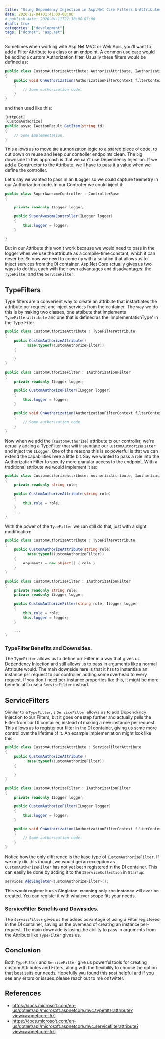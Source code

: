 ```yaml
---
title: "Using Dependency Injection in Asp.Net Core Filters & Attributes"
date: 2020-12-04T01:41:00-08:00
# publish-date: 2020-04-11T22:30:00-07:00
draft: true
categories: ["development"]
tags: ["dotnet", "asp.net"]
---
```


Sometimes when working with Asp.Net MVC or Web Apis, you'll want to add a Filter Attribute to a class or an endpoint. A common use case would be adding a custom Authorization filter. Usually these filters would be defined as:

```cs
public class CustomAuthorizeAttribute: AuthorizeAttribute, IAuthorizationFilter
{
    public void OnAuthorization(AuthorizationFilterContext filterContext)
    {
        // Some authorization code.
    }
}
```

and then used like this:

```cs
[HttpGet]
[CustomAuthorize]
public async IActionResult GetItem(string id)
{
    // Some implementation.
}
```

This allows us to move the authorization logic to a shared piece of code, to cut down on reuse and keep our controller endpoints clean. The big downside to this approach is that we can't use Dependency Injection. If we add a Constructor to the Attribute, we'll have to pass it a value when we define the controller. 

Let's say we wanted to pass in an ILogger so we could capture telemetry in our Authorization code. In our Controller we could inject it:

```cs
public class SuperAwesomeController : ControllerBase
{

    private readonly ILogger logger;

    public SuperAwesomeController(ILogger logger)
    {
        this.logger = logger;
    }

}
```

But in our Attribute this won't work because we would need to pass in the logger when we use the attribute as a compile-time constant, which it can never be.  So now we need to come up with a solution that allows us to inject services from the DI container. Asp.Net Core actually gives us two ways to do this, each with their own advantages and disadvantages: the `TypeFilter` and the `ServiceFilter`.

## TypeFilters

Type filters are a convenient way to create an attribute that instantiates the attribute per request and inject services from the container. The way we do this is by making two classes, one attribute that implements `TypeFilterAttribute` and one that is defined as the `ImplementationType' in the Type Filter.

```cs
public class CustomAuthorizeAttribute : TypeFilterAttribute
{
    public CustomAuthorizeAttribute()
        : base(typeof(CustomAuthorizeFilter))
    {
        
    }
}

public class CustomAuthorizeFilter : IAuthorizationFilter
{
    private readonly ILogger logger;

    public CustomAuthorizeFilter(ILogger logger)
    {
        this.logger = logger;
    }

    public void OnAuthorization(AuthorizationFilterContext filterContext)
    {
        // Some authorization code.
    }
}
```

Now when we add the `[CustomAuthorize]` attribute to our controller, we're actually adding a TypeFilter that will instantiate our `CustomAuthorizeFilter` and inject the `ILogger`. One of the reasons this is so powerful is that we can extend the capabilities here a little bit. Say we wanted to pass a role into the Authorization Filter to specify more granular access to the endpoint. With a traditional attribute we would implement it as:

```cs
public class CustomAuthorizeAttribute: AuthorizeAttribute, IAuthorizationFilter
{
    private readonly string role;

    public CustomAuthorizeAttribute(string role)
    {
        this.role = role;
    }
    ...
}
```

With the power of the `TypeFilter` we can still do that, just with a slight modification:

```cs
public class CustomAuthorizeAttribute : TypeFilterAttribute
{
    public CustomAuthorizeAttribute(string role)
        : base(typeof(CustomAuthorizeFilter))
    {
        Arguments = new object[] { role }
    }
}

public class CustomAuthorizeFilter : IAuthorizationFilter
{
    private readonly string role;
    private readonly ILogger logger;

    public CustomAuthorizeFilter(string role, ILogger logger)
    {
        this.role = role;
        this.logger = logger;
    }

    ...
}
```

### TypeFilter Benefits and Downsides.

The `TypeFilter` allows us to define our Filter in a way that gives us Dependency Injection and still allows us to pass in arguments like a normal Attribute would. The main downside here is that it has to instantiate an instance per request to our controller, adding some overhead to every request. If you don't need per-instance properties like this, it might be more beneficial to use a `ServiceFilter` instead.

## ServiceFilters

Similar to a `TypeFilter`, a `ServiceFilter` allows us to add Dependency Injection to our Filters, but it goes one step further and actually pulls the Filter from our DI container, instead of making a new instance per request. This allows us to register our filter in the DI container, giving us some more control over the lifetime of it. An example implementation might look like this:

```cs
public class CustomAuthorizeAttribute : ServiceFilterAttribute
{
    public CustomAuthorizeAttribute()
        : base(typeof(CustomAuthorizeFilter))
    {
        
    }
}

public class CustomAuthorizeFilter : IAuthorizationFilter
{
    private readonly ILogger logger;

    public CustomAuthorizeFilter(ILogger logger)
    {
        this.logger = logger;
    }

    public void OnAuthorization(AuthorizationFilterContext filterContext)
    {
        // Some authorization code.
    }
}
```

Notice how the only difference is the base type of `CustomAuthorizeFilter`. If we only did this though, we would get an exception as `CustomAuthorizeFilter` has not yet been registered in the DI container. This can easily be done by adding it to the `IServiceCollection` in `Startup`:

```cs
services.AddSingleton<CustomAuthorizeFilter>();
```

This would register it as a Singleton, meaning only one instance will ever be created. You can register it with whatever scope fits your needs.


### ServiceFilter Benefits and Downsides.

The `ServiceFilter` gives us the added advantage of using a Filter registered in the DI container, saving us the overhead of creating an instance per-request. The main downside is losing the ability to pass in arguments from the Attribute like `TypeFilter` gives us. 

## Conclusion

Both `TypeFilter` and `ServiceFilter` give us powerful tools for creating custom Attributes and Filters, along with the flexibility to choose the option that best suits our needs. Hopefully you found this post helpful and if you see any errors or issues, please reach out to me on [twitter](https://twitter.com/iamdavidfrancis). 

## References

* https://docs.microsoft.com/en-us/dotnet/api/microsoft.aspnetcore.mvc.typefilterattribute?view=aspnetcore-5.0
* https://docs.microsoft.com/en-us/dotnet/api/microsoft.aspnetcore.mvc.servicefilterattribute?view=aspnetcore-5.0
